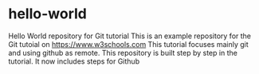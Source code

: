 # hello-world
Hello World repository for Git tutorial
This is an example repository for the Git tutoial on https://www.w3schools.com
This tutorial focuses mainly git and using github as remote.
This repository is built step by step in the tutorial.
It now includes steps for Github
